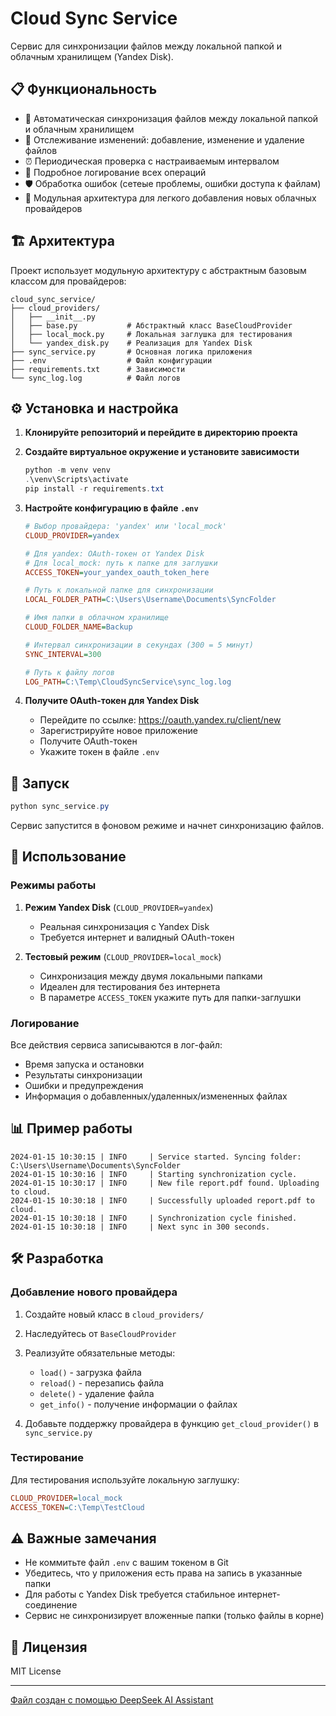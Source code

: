 # Cloud Sync Service

Сервис для синхронизации файлов между локальной папкой и облачным хранилищем (Yandex Disk).

## 📋 Функциональность

- 🔄 Автоматическая синхронизация файлов между локальной папкой и облачным хранилищем
- 📁 Отслеживание изменений: добавление, изменение и удаление файлов
- ⏰ Периодическая проверка с настраиваемым интервалом
- 📝 Подробное логирование всех операций
- 🛡️ Обработка ошибок (сетеые проблемы, ошибки доступа к файлам)
- 🔌 Модульная архитектура для легкого добавления новых облачных провайдеров

## 🏗️ Архитектура

Проект использует модульную архитектуру с абстрактным базовым классом для провайдеров:

```
cloud_sync_service/
├── cloud_providers/
│   ├── __init__.py
│   ├── base.py           # Абстрактный класс BaseCloudProvider
│   ├── local_mock.py     # Локальная заглушка для тестирования
│   └── yandex_disk.py    # Реализация для Yandex Disk
├── sync_service.py       # Основная логика приложения
├── .env                  # Файл конфигурации
├── requirements.txt      # Зависимости
└── sync_log.log          # Файл логов
```

## ⚙️ Установка и настройка

1. **Клонируйте репозиторий и перейдите в директорию проекта**

2. **Создайте виртуальное окружение и установите зависимости**
   ```powershell
   python -m venv venv
   .\venv\Scripts\activate
   pip install -r requirements.txt
   ```

3. **Настройте конфигурацию в файле `.env`**
   ```ini
   # Выбор провайдера: 'yandex' или 'local_mock'
   CLOUD_PROVIDER=yandex

   # Для yandex: OAuth-токен от Yandex Disk
   # Для local_mock: путь к папке для заглушки
   ACCESS_TOKEN=your_yandex_oauth_token_here

   # Путь к локальной папке для синхронизации
   LOCAL_FOLDER_PATH=C:\Users\Username\Documents\SyncFolder

   # Имя папки в облачном хранилище
   CLOUD_FOLDER_NAME=Backup

   # Интервал синхронизации в секундах (300 = 5 минут)
   SYNC_INTERVAL=300

   # Путь к файлу логов
   LOG_PATH=C:\Temp\CloudSyncService\sync_log.log
   ```

4. **Получите OAuth-токен для Yandex Disk**
   - Перейдите по ссылке: https://oauth.yandex.ru/client/new
   - Зарегистрируйте новое приложение
   - Получите OAuth-токен
   - Укажите токен в файле `.env`

## 🚀 Запуск

```powershell
python sync_service.py
```

Сервис запустится в фоновом режиме и начнет синхронизацию файлов.

## 🔧 Использование

### Режимы работы

1. **Режим Yandex Disk** (`CLOUD_PROVIDER=yandex`)
   - Реальная синхронизация с Yandex Disk
   - Требуется интернет и валидный OAuth-токен

2. **Тестовый режим** (`CLOUD_PROVIDER=local_mock`)
   - Синхронизация между двумя локальными папками
   - Идеален для тестирования без интернета
   - В параметре `ACCESS_TOKEN` укажите путь для папки-заглушки

### Логирование

Все действия сервиса записываются в лог-файл:
- Время запуска и остановки
- Результаты синхронизации
- Ошибки и предупреждения
- Информация о добавленных/удаленных/измененных файлах

## 📊 Пример работы

```
2024-01-15 10:30:15 | INFO     | Service started. Syncing folder: C:\Users\Username\Documents\SyncFolder
2024-01-15 10:30:16 | INFO     | Starting synchronization cycle.
2024-01-15 10:30:17 | INFO     | New file report.pdf found. Uploading to cloud.
2024-01-15 10:30:18 | INFO     | Successfully uploaded report.pdf to cloud.
2024-01-15 10:30:18 | INFO     | Synchronization cycle finished.
2024-01-15 10:30:18 | INFO     | Next sync in 300 seconds.
```

## 🛠️ Разработка

### Добавление нового провайдера

1. Создайте новый класс в `cloud_providers/`
2. Наследуйтесь от `BaseCloudProvider`
3. Реализуйте обязательные методы:
   - `load()` - загрузка файла
   - `reload()` - перезапись файла  
   - `delete()` - удаление файла
   - `get_info()` - получение информации о файлах

4. Добавьте поддержку провайдера в функцию `get_cloud_provider()` в `sync_service.py`

### Тестирование

Для тестирования используйте локальную заглушку:
```ini
CLOUD_PROVIDER=local_mock
ACCESS_TOKEN=C:\Temp\TestCloud
```

## ⚠️ Важные замечания

- Не коммитьте файл `.env` с вашим токеном в Git
- Убедитесь, что у приложения есть права на запись в указанные папки
- Для работы с Yandex Disk требуется стабильное интернет-соединение
- Сервис не синхронизирует вложенные папки (только файлы в корне)

## 📄 Лицензия

MIT License

---
[Файл создан с помощью DeepSeek AI Assistant](https://www.deepseek.com)